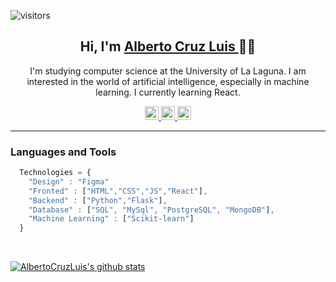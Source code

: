 ![visitors](https://visitor-badge.glitch.me/badge?page_id=AlbertoCruzLuis.AlbertoCruzLuis)
 
<h2 align="center">Hi, I'm <a href="https://albertocruzluis.github.io/MyPortfolio/#/">Alberto Cruz Luis </a> 👋😉</h2>
<p align="center">I'm studying computer science at the University of La Laguna.
I am interested in the world of artificial intelligence, especially in machine learning.
I currently learning React.</p>

<div align="center">
  <a href="https://www.linkedin.com/in/alberto-cruz-luis-53abb7194/">
    <img alt="Linkedin" width="22px" src="https://cdn.jsdelivr.net/npm/simple-icons@v3/icons/linkedin.svg" />
  </a>
 <a href="https://albertocruzluis.github.io/MyPortfolio/#/">
    <img alt="Portfolio" width="22px" src="https://icon-library.com/images/www-icon-png/www-icon-png-28.jpg" />
  </a>
 <a href="https://www.instagram.com/albertocruzluisdev/">
  <img alt="Instagram" width="22px" src="https://cdn.cdnlogo.com/logos/i/21/instagram-glyph.svg">
 </a>
</div>
<hr/>

### Languages and Tools
```javascript
  Technologies = {
    "Design" : "Figma"
    "Fronted" : ["HTML","CSS","JS","React"],
    "Backend" : ["Python","Flask"],
    "Database" : ["SQL", "MySql", "PostgreSQL", "MongoDB"],
    "Machine Learning" : ["Scikit-learn"]
  }
```
<br/>

[![AlbertoCruzLuis's github stats](https://github-readme-stats.vercel.app/api?username=AlbertoCruzLuis&theme=tokyonight&show_icons=true)](https://github.com/AlbertoCruzLuis/github-readme-stats)
